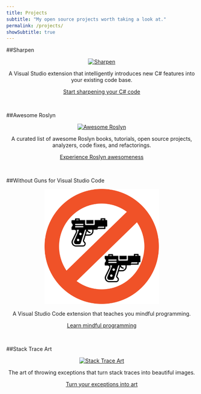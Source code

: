 ```yaml
---
title: Projects
subtitle: "My open source projects worth taking a look at."
permalink: /projects/
showSubtitle: true
---
```

##Sharpen

<p align="center">
    <a href="http://sharpen.rocks">
    <img src="https://raw.githubusercontent.com/sharpenrocks/Sharpen/master/images/logo1200x1200.png" alt="Sharpen" style="max-width:60%;">
    </a>
</p>
<p align="center">
A Visual Studio extension that intelligently introduces new C# features into your existing code base.
</p>
<p align="center"><a href="http://sharpen.rocks">Start sharpening your C# code</a></p>

&nbsp;

##Awesome Roslyn

<p align="center">
    <a href="https://github.com/ironcev/awesome-roslyn">
    <img src="https://raw.githubusercontent.com/ironcev/awesome-roslyn/master/images/awesome-roslyn-logo.png" alt="Awesome Roslyn" style="max-width:100%;">
    </a>
</p>
<p align="center">
A curated list of awesome Roslyn books, tutorials, open source projects, analyzers, code fixes, and refactorings.
</p>
<p align="center"><a href="https://github.com/ironcev/awesome-roslyn">Experience Roslyn awesomeness</a></p>

&nbsp;

##Without Guns for Visual Studio Code
<p align="center">
    <a href="https://github.com/ironcev/without-guns-for-vs-code">
    <img src="https://raw.githubusercontent.com/ironcev/without-guns-for-vs-code/master/images/logo1200x1200.png" alt="Without Guns for Visual Studio Code" style="max-width:60%;">
    </a>
</p>
<p align="center">
A Visual Studio Code extension that teaches you mindful programming.
</p>
<p align="center"><a href="https://github.com/ironcev/without-guns-for-vs-code">Learn mindful programming</a></p>
&nbsp;

##Stack Trace Art

<p align="center">
    <a href="https://github.com/ironcev/stack-trace-art">
    <img src="https://raw.githubusercontent.com/ironcev/stack-trace-art/master/Source/ArtGallery/CrossedFingers.png" alt="Stack Trace Art" style="max-width:80%;">
    </a>
</p>
<p align="center">
The art of throwing exceptions that turn stack traces into beautiful images.
</p>
<p align="center"><a href="https://github.com/ironcev/stack-trace-art">Turn your exceptions into art</a></p>